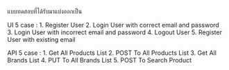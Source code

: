แบบทดสอบที่ได้รับมาแบ่งออกเป็น

UI 5 case : 
      1. Register User
      2. Login User with correct email and password
      3. Login User with incorrect email and password
      4. Logout User
      5. Register User with existing email
      
API 5 case :
      1. Get All Products List
      2. POST To All Products List
      3. Get All Brands List
      4. PUT To All Brands List
      5. POST To Search Product
